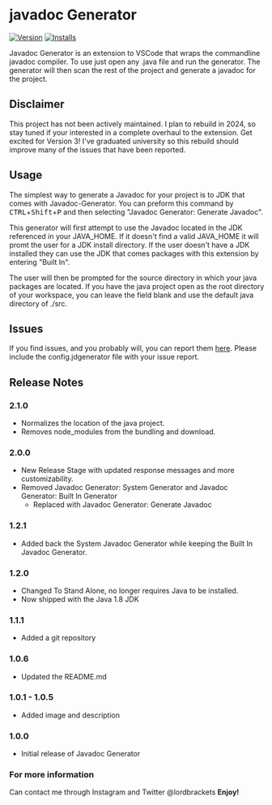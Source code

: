 # javadoc Generator
[![Version](https://vsmarketplacebadges.dev/version-short/KeeganBruer.javadoc-generator.png)](https://marketplace.visualstudio.com/items?itemName=KeeganBruer.javadoc-generator)
[![Installs](https://vsmarketplacebadges.dev/installs-short/KeeganBruer.javadoc-generator.png)](https://marketplace.visualstudio.com/items?itemName=KeeganBruer.javadoc-generator)

Javadoc Generator is an extension to VSCode that wraps the commandline javadoc compiler. To use just open
any .java file and run the generator. The generator will then scan the rest of the project and generate a javadoc for the project.

## Disclaimer
This project has not been actively maintained. I plan to rebuild in 2024, so stay tuned if your interested in a complete overhaul to the extension. Get excited for Version 3!
I've graduated university so this rebuild should improve many of the issues that have been reported.

## Usage
The simplest way to generate a Javadoc for your project is to JDK that comes with Javadoc-Generator. You can preform this command
by <kbd>CTRL</kbd>+<kbd>Shift</kbd>+<kbd>P</kbd> and then selecting "Javadoc Generator: Generate Javadoc".

This generator will first attempt to use the Javadoc located in the JDK referenced in your JAVA_HOME.
If it doesn't find a valid JAVA_HOME it will promt the user for a JDK install directory. If the user doesn't have a JDK installed they can use the JDK that comes packages with this extension by entering "Built In".

The user will then be prompted for the source directory in which your java packages are located. If you have the java project open as the root directory of your workspace, you can leave the field blank and use the default java directory of ./src. 

## Issues
If you find issues, and you probably will, you can report them [here](https://github.com/KeeganBruer/javadoc-generator/issues).
Please include the config.jdgenerator file with your issue report.

## Release Notes
### 2.1.0
- Normalizes the location of the java project. 
- Removes node_modules from the bundling and download.


### 2.0.0
- New Release Stage with updated response messages and more customizability. 
- Removed Javadoc Generator: System Generator and Javadoc Generator: Built In Generator
    - Replaced with Javadoc Generator: Generate Javadoc


### 1.2.1
- Added back the System Javadoc Generator while keeping the Built In Javadoc Generator.
### 1.2.0
- Changed To Stand Alone, no longer requires Java to be installed.
- Now shipped with the Java 1.8 JDK

### 1.1.1
- Added a git repository

### 1.0.6
- Updated the README.md

### 1.0.1 - 1.0.5
- Added image and description

### 1.0.0
- Initial release of Javadoc Generator



### For more information
Can contact me through Instagram and Twitter @lordbrackets
**Enjoy!**
